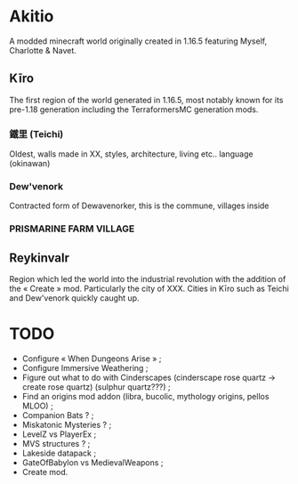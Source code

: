 # Akitio

A modded minecraft world originally created in 1.16.5 featuring Myself, Charlotte & Navet. 

## Kīro

The first region of the world generated in 1.16.5, most notably known for its pre-1.18 generation including the TerraformersMC generation mods.

### 鐵里 (Teichi)
Oldest, walls made in XX, styles, architecture, living etc.. language (okinawan)

### Dew'venork
Contracted form of Dewavenorker, this is the commune, villages inside

### PRISMARINE FARM VILLAGE

## Reykinvalr

Region which led the world into the industrial revolution with the addition of the « Create » mod. Particularly the city of XXX. Cities in Kīro such as Teichi and Dew'venork quickly caught up.

# TODO

* Configure « When Dungeons Arise » ;
* Configure Immersive Weathering ;
* Figure out what to do with Cinderscapes (cinderscape rose quartz -> create rose quartz) (sulphur quartz???) ;
* Find an origins mod addon (libra, bucolic, mythology origins, pellos MLOO) ;
* Companion Bats ? ;
* Miskatonic Mysteries ? ;
* LevelZ vs PlayerEx ;
* MVS structures ? ;
* Lakeside datapack ;
* GateOfBabylon vs MedievalWeapons ;
* Create mod.